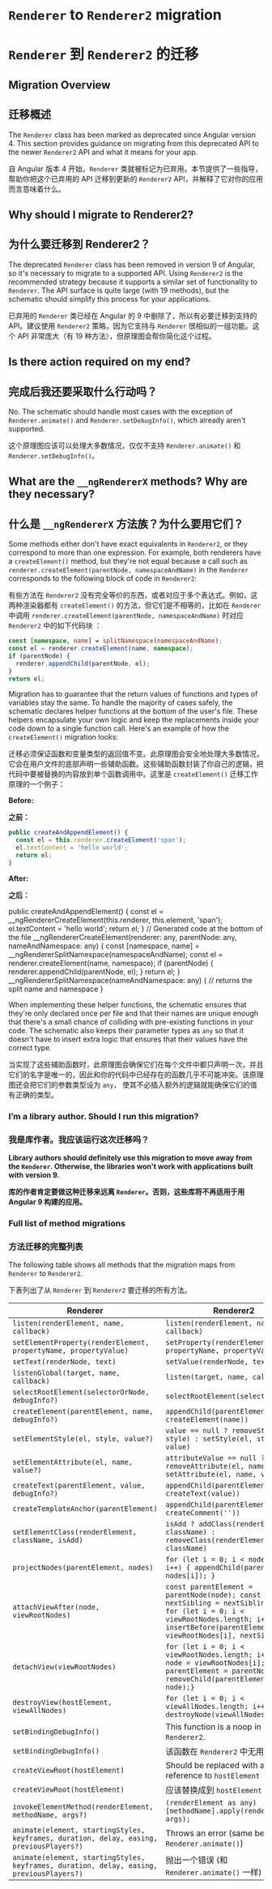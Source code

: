 # `Renderer` to `Renderer2` migration

# `Renderer` 到 `Renderer2` 的迁移

## Migration Overview

## 迁移概述

The `Renderer` class has been marked as deprecated since Angular version 4.
This section provides guidance on migrating from this deprecated API to the newer `Renderer2` API and what it means for your app.

自 Angular 版本 4 开始，`Renderer` 类就被标记为已弃用。本节提供了一些指导，帮助你把这个已弃用的 API 迁移到更新的 `Renderer2` API，并解释了它对你的应用而言意味着什么。

## Why should I migrate to Renderer2?

## 为什么要迁移到 Renderer2？

The deprecated `Renderer` class has been removed in version 9 of Angular, so it's necessary to migrate to a supported API.
Using `Renderer2` is the recommended strategy because it supports a similar set of functionality to `Renderer`.
The API surface is quite large (with 19 methods), but the schematic should simplify this process for your applications.

已弃用的 `Renderer` 类已经在 Angular 的 9 中删除了，所以有必要迁移到支持的 API。建议使用 `Renderer2` 策略，因为它支持与 `Renderer` 很相似的一组功能。这个 API 非常庞大（有 19 种方法），但原理图会帮你简化这个过程。

## Is there action required on my end?

## 完成后我还要采取什么行动吗？

No.
The schematic should handle most cases with the exception of `Renderer.animate()` and `Renderer.setDebugInfo()`, which already aren't supported.

这个原理图应该可以处理大多数情况，仅仅不支持 `Renderer.animate()` 和 `Renderer.setDebugInfo()`。

## What are the `__ngRendererX` methods? Why are they necessary?

## 什么是 `__ngRendererX` 方法族？为什么要用它们？

Some methods either don't have exact equivalents in `Renderer2`, or they correspond to more than one expression.
For example, both renderers have a `createElement()` method, but they're not equal because a call such as `renderer.createElement(parentNode, namespaceAndName)` in the `Renderer` corresponds to the following block of code in `Renderer2`:

有些方法在 `Renderer2` 没有完全等价的东西，或者对应于多个表达式。例如，这两种渲染器都有 `createElement()` 的方法，但它们是不相等的，比如在 `Renderer` 中调用 `renderer.createElement(parentNode, namespaceAndName)` 时对应 `Renderer2` 中的如下代码块 ：

```ts
const [namespace, name] = splitNamespace(namespaceAndName);
const el = renderer.createElement(name, namespace);
if (parentNode) {
  renderer.appendChild(parentNode, el);
}
return el;
```

Migration has to guarantee that the return values of functions and types of variables stay the same.
To handle the majority of cases safely, the schematic declares helper functions at the bottom of the user's file.
These helpers encapsulate your own logic and keep the replacements inside your code down to a single function call.
Here's an example of how the `createElement()` migration looks:

迁移必须保证函数和变量类型的返回值不变。此原理图会安全地处理大多数情况，它会在用户文件的底部声明一些辅助函数。这些辅助函数封装了你自己的逻辑，把代码中要被替换的内容放到单个函数调用中。这里是 `createElement()` 迁移工作原理的一个例子：

**Before:**

**之前：**

```ts
public createAndAppendElement() {
  const el = this.renderer.createElement('span');
  el.textContent = 'hello world';
  return el;
}
```

**After:**

**之后：**

<code-example>

public createAndAppendElement() {
  const el = __ngRendererCreateElement(this.renderer, this.element, 'span');
  el.textContent = 'hello world';
  return el;
}
// Generated code at the bottom of the file
__ngRendererCreateElement(renderer: any, parentNode: any, nameAndNamespace: any) {
  const [namespace, name] = __ngRendererSplitNamespace(namespaceAndName);
  const el = renderer.createElement(name, namespace);
  if (parentNode) {
    renderer.appendChild(parentNode, el);
  }
  return el;
}
__ngRendererSplitNamespace(nameAndNamespace: any) {
  // returns the split name and namespace
}

</code-example>

When implementing these helper functions, the schematic ensures that they're only declared once per file and that their names are unique enough that there's a small chance of colliding with pre-existing functions in your code. The schematic also keeps their parameter types as `any` so that it doesn't have to insert extra logic that ensures that their values have the correct type.

当实现了这些辅助函数时，此原理图会确保它们在每个文件中都只声明一次，并且它们的名字是唯一的，因此和你的代码中已经存在的函数几乎不可能冲突。该原理图还会把它们的参数类型设为 `any`， 使其不必插入额外的逻辑就能确保它们的值有正确的类型。

### I’m a library author. Should I run this migration?

### 我是库作者。我应该运行这次迁移吗？

**Library authors should definitely use this migration to move away from the `Renderer`. Otherwise, the libraries won't work with applications built with version 9.**

**库的作者肯定要做这种迁移来远离 `Renderer`。否则，这些库将不再适用于用 Angular 9 构建的应用。**

### Full list of method migrations

### 方法迁移的完整列表

The following table shows all methods that the migration maps from `Renderer` to `Renderer2`.

下表列出了从 `Renderer` 到 `Renderer2` 要迁移的所有方法。

|Renderer|Renderer2|
|---|---|
|`listen(renderElement, name, callback)`|`listen(renderElement, name, callback)`|
|`setElementProperty(renderElement, propertyName, propertyValue)`|`setProperty(renderElement, propertyName, propertyValue)`|
|`setText(renderNode, text)`|`setValue(renderNode, text)`|
|`listenGlobal(target, name, callback)`|`listen(target, name, callback)`|
|`selectRootElement(selectorOrNode, debugInfo?)`|`selectRootElement(selectorOrNode)`|
|`createElement(parentElement, name, debugInfo?)`|`appendChild(parentElement, createElement(name))`|
|`setElementStyle(el, style, value?)`|`value == null ? removeStyle(el, style) : setStyle(el, style, value)`
|`setElementAttribute(el, name, value?)`|`attributeValue == null ? removeAttribute(el, name) : setAttribute(el, name, value)`
|`createText(parentElement, value, debugInfo?)`|`appendChild(parentElement, createText(value))`|
|`createTemplateAnchor(parentElement)`|`appendChild(parentElement, createComment(''))`|
|`setElementClass(renderElement, className, isAdd)`|`isAdd ? addClass(renderElement, className) : removeClass(renderElement, className)`|
|`projectNodes(parentElement, nodes)`|`for (let i = 0; i < nodes.length; i++) { appendChild(parentElement, nodes[i]); }`|
|`attachViewAfter(node, viewRootNodes)`|`const parentElement = parentNode(node); const nextSibling = nextSibling(node); for (let i = 0; i < viewRootNodes.length; i++) { insertBefore(parentElement, viewRootNodes[i], nextSibling);}`|
|`detachView(viewRootNodes)`|`for (let i = 0; i < viewRootNodes.length; i++) {const node = viewRootNodes[i]; const parentElement = parentNode(node); removeChild(parentElement, node);}`|
|`destroyView(hostElement, viewAllNodes)`|`for (let i = 0; i < viewAllNodes.length; i++) { destroyNode(viewAllNodes[i]); }`|
|`setBindingDebugInfo()`|This function is a noop in `Renderer2`.|
|`setBindingDebugInfo()`|该函数在 `Renderer2` 中无用。|
|`createViewRoot(hostElement)`|Should be replaced with a reference to `hostElement`|
|`createViewRoot(hostElement)`|应该替换成到 `hostElement` 的引用|
|`invokeElementMethod(renderElement, methodName, args?)`|`(renderElement as any)[methodName].apply(renderElement, args);`|
|`animate(element, startingStyles, keyframes, duration, delay, easing, previousPlayers?)`|Throws an error (same behavior as `Renderer.animate()`)|
|`animate(element, startingStyles, keyframes, duration, delay, easing, previousPlayers?)`|抛出一个错误 (和 `Renderer.animate()` 一样)|

